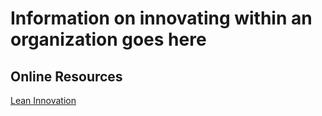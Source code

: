 # Information on innovating within an organization goes here

## Online Resources
[Lean Innovation](https://steveblank.com/2015/06/26/lean-innovation-management-making-corporate-innovation-work/)
